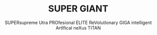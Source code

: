 <h1 align="center">SUPER GIANT</h1>
<p align="center"> SUPERsupreme Utra PROfesional ELITE ReVolutIonary GIGA intelligent ArtIfical neXus TITAN </p>
<!-- <p align="center">**S****U****P****E****R**supreme **U**tra **P****R****O**fesional **E****L****I****T****E** **R**e**V**olut**I**onary **G****I****G****A** intelligent **A**rt**I**fical ne**X**us **T****I****T****A****N** </p> -->
